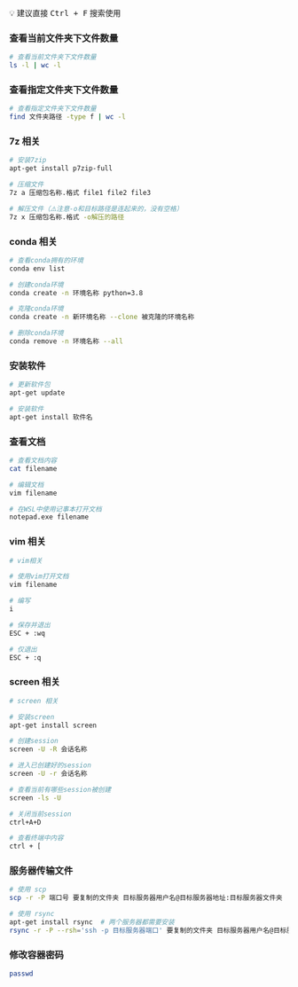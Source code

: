 💡 建议直接 <kbd>Ctrl + F</kbd> 搜索使用

### 查看当前文件夹下文件数量
```bash
# 查看当前文件夹下文件数量
ls -l | wc -l
```

### 查看指定文件夹下文件数量

```bash
# 查看指定文件夹下文件数量
find 文件夹路径 -type f | wc -l
```

### 7z 相关

```bash
# 安装7zip
apt-get install p7zip-full

# 压缩文件
7z a 压缩包名称.格式 file1 file2 file3

# 解压文件（⚠️注意-o和目标路径是连起来的，没有空格）
7z x 压缩包名称.格式 -o解压的路径
```

### conda 相关

```bash
# 查看conda拥有的环境
conda env list

# 创建conda环境
conda create -n 环境名称 python=3.8

# 克隆conda环境
conda create -n 新环境名称 --clone 被克隆的环境名称

# 删除conda环境
conda remove -n 环境名称 --all
```

### 安装软件

```bash
# 更新软件包
apt-get update

# 安装软件
apt-get install 软件名
```

### 查看文档

```bash
# 查看文档内容
cat filename

# 编辑文档
vim filename

# 在WSL中使用记事本打开文档
notepad.exe filename
```

### vim 相关

```bash
# vim相关

# 使用vim打开文档
vim filename

# 编写
i

# 保存并退出
ESC + :wq

# 仅退出
ESC + :q
```

### screen 相关

```bash
# screen 相关

# 安装screen
apt-get install screen

# 创建session
screen -U -R 会话名称

# 进入已创建好的session
screen -U -r 会话名称

# 查看当前有哪些session被创建
screen -ls -U

# 关闭当前session
ctrl+A+D

# 查看终端中内容
ctrl + [
```

### 服务器传输文件

```bash
# 使用 scp 
scp -r -P 端口号 要复制的文件夹 目标服务器用户名@目标服务器地址:目标服务器文件夹

# 使用 rsync
apt-get install rsync  # 两个服务器都需要安装
rsync -r -P --rsh='ssh -p 目标服务器端口' 要复制的文件夹 目标服务器用户名@目标服务器地址:目标服务器文件夹
```

### 修改容器密码

```bash
passwd
```